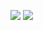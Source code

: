 ![](/C2-Programming-with-Javascript/week1/practice-quiz-welcome-to-programming%20/ss1.png)
![](/C2-Programming-with-Javascript/week1/practice-quiz-welcome-to-programming%20/ss2.png)